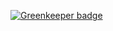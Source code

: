 
[![Greenkeeper badge](https://badges.greenkeeper.io/SandeepVattapparambil/project_image_1.svg)](https://greenkeeper.io/)
